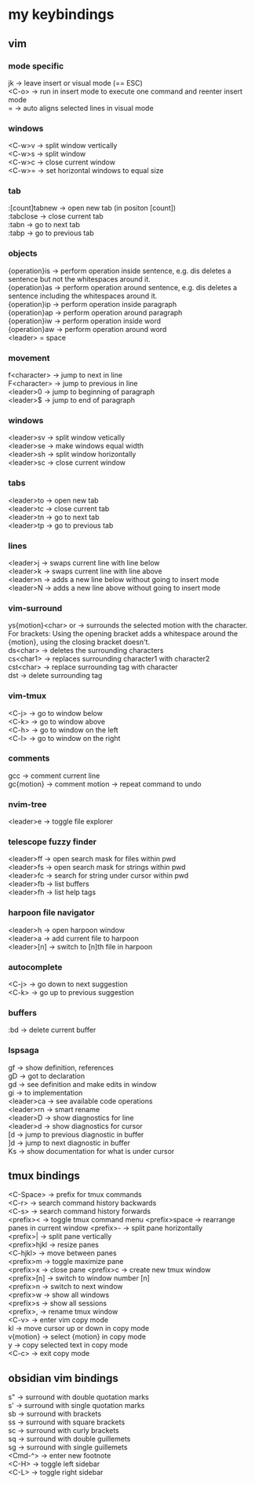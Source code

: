# my keybindings
## vim

### mode specific

jk → leave insert or visual mode (== ESC)  
\<C-o> → run in insert mode to execute one command and reenter insert mode  
= → auto aligns selected lines in visual mode  

### windows

\<C-w>v → split window vertically  
\<C-w>s → split window  
\<C-w>c → close current window  
\<C-w>= → set horizontal windows to equal size  

### tab

:[count]tabnew → open new tab (in positon [count])  
:tabclose → close current tab  
:tabn → go to next tab  
:tabp → go to previous tab  

### objects

{operation}is → perform operation inside sentence, e.g. dis deletes a sentence but not the whitespaces around it.  
{operation}as → perform operation around sentence, e.g. dis deletes a sentence including the whitespaces around it.  
{operation}ip → perform operation inside paragraph  
{operation}ap → perform operation around paragraph  
{operation}iw → perform operation inside word  
{operation}aw → perform operation around word  
\<leader> = space  

### movement

f\<character> → jump to next <character> in line  
F\<character> → jump to previous <character> in line  
\<leader>0 → jump to beginning of paragraph  
\<leader>$ → jump to end of paragraph  

### windows

\<leader>sv → split window vetically  
\<leader>se → make windows equal width  
\<leader>sh → split window horizontally  
\<leader>sc → close current window  

### tabs

\<leader>to → open new tab  
\<leader>tc → close current tab  
\<leader>tn → go to next tab  
\<leader>tp → go to previous tab  

### lines

\<leader>j → swaps current line with line below  
\<leader>k → swaps current line with line above  
\<leader>n → adds a new line below without going to insert mode  
\<leader>N → adds a new line above without going to insert mode  

### vim-surround

ys{motion}\<char> or <tag> → surrounds the selected motion with the character. For brackets: Using the opening bracket adds a whitespace around the {motion}, using the closing bracket doesn't.  
ds\<char> → deletes the surrounding characters  
cs\<char1><char2> → replaces surrounding character1 with character2  
cst\<char> → replace surrounding tag with character  
dst → delete surrounding tag  

### vim-tmux

\<C-j> → go to window below  
\<C-k> → go to window above  
\<C-h> → go to window on the left  
\<C-l> → go to window on the right  

### comments

gcc → comment current line  
gc{motion} → comment motion → repeat command to undo  

### nvim-tree

\<leader>e → toggle file explorer  

### telescope fuzzy finder

\<leader>ff → open search mask for files within pwd  
\<leader>fs → open search mask for strings within pwd  
\<leader>fc → search for string under cursor within pwd  
\<leader>fb → list buffers  
\<leader>fh → list help tags  

### harpoon file navigator

\<leader>h → open harpoon window  
\<leader>a → add current file to harpoon  
\<leader>[n] → switch to [n]th file in harpoon  

### autocomplete

\<C-j> → go down to next suggestion  
\<C-k> → go up to previous suggestion  

### buffers

:bd → delete current buffer  

### lspsaga

gf → show definition, references  
gD → got to declaration  
gd → see definition and make edits in window  
gi → to implementation  
\<leader>ca → see available code operations  
\<leader>rn → smart rename  
\<leader>D → show  diagnostics for line  
\<leader>d → show diagnostics for cursor  
[d → jump to previous diagnostic in buffer  
]d → jump to next diagnostic in buffer  
Ks → show documentation for what is under cursor  

## tmux bindings

\<C-Space> → prefix for tmux commands  
\<C-r> → search command history backwards  
\<C-s> → search command history forwards  
\<prefix>< → toggle tmux command menu 
\<prefix>space → rearrange panes in current window
\<prefix>- → split pane horizontally  
\<prefix>| → split pane vertically  
\<prefix>hjkl → resize panes  
\<C-hjkl> → move between panes  
\<prefix>m → toggle maximize pane  
\<prefix>x → close pane 
\<prefix>c → create new tmux window  
\<prefix>[n] → switch to window number [n]  
\<prefix>n → switch to next window  
\<prefix>w → show all windows  
\<prefix>s → show all sessions  
\<prefix>, → rename tmux window  
\<C-v> → enter vim copy mode  
    kl → move cursor up or down in copy mode  
    v{motion} → select {motion} in copy mode  
    y → copy selected text in copy mode  
    \<C-c> → exit copy mode  

## obsidian vim bindings

s" → surround with double quotation marks  
s' → surround with single quotation marks  
sb → surround with brackets  
ss → surround with square brackets  
sc → surround with curly brackets  
sq → surround with double guillemets  
sg → surround with single guillemets  
\<Cmd-^> → enter new footnote  
\<C-H> → toggle left sidebar  
\<C-L> → toggle right sidebar  
